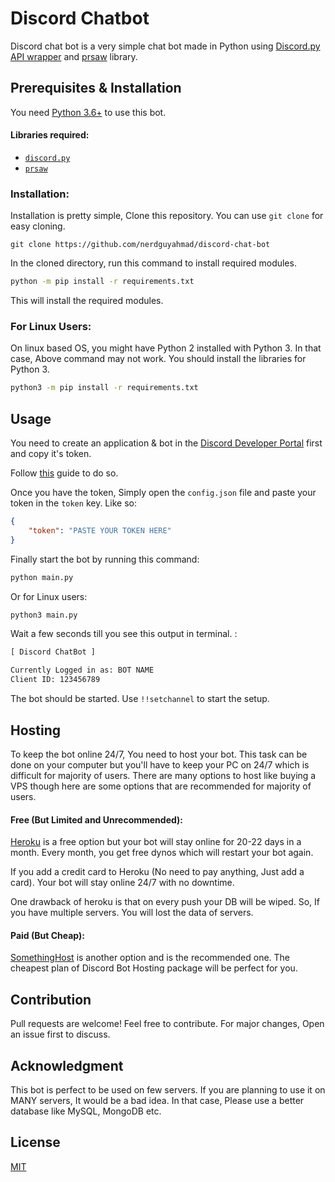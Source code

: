 # Discord Chatbot

Discord chat bot is a very simple chat bot made in Python using [Discord.py API wrapper](https://github.com/Rapptz/discord.py) and [prsaw](https://github.com/CodeWithSwastik/prsaw) library.

## Prerequisites & Installation

You need [Python 3.6+](https://python.org/)  to use this bot.

#### Libraries required:
- [`discord.py`](https://github.com/Rapptz/discord.py)
- [`prsaw`](https://github.com/CodeWithSwastik/prsaw)

### Installation:

Installation is pretty simple, Clone this repository. You can use `git clone` for easy cloning.

```git
git clone https://github.com/nerdguyahmad/discord-chat-bot
```

In the cloned directory, run this command to install required modules.

```bash
python -m pip install -r requirements.txt
```
This will install the required modules.

### For Linux Users:

On linux based OS, you might have Python 2 installed with Python 3. In that case, Above command may not work. You should install the libraries for Python 3.
```bash
python3 -m pip install -r requirements.txt
```

## Usage

You need to create an application & bot in the [Discord Developer Portal](https://discord.dev) first and copy it's token.

Follow [this](https://vimeo.com/509933655) guide to do so.

Once you have the token, Simply open the `config.json` file and paste your token in the `token` key. Like so:

```json
{
    "token": "PASTE YOUR TOKEN HERE"
}
```
Finally start the bot by running this command:
```bash
python main.py
```
Or for Linux users:

```bash
python3 main.py
```

Wait a few seconds till you see this output in terminal. :

```html
[ Discord ChatBot ]

Currently Logged in as: BOT NAME
Client ID: 123456789
```

The bot should be started. Use `!!setchannel` to start the setup.

## Hosting

To keep the bot online 24/7, You need to host your bot. This task can be done on your computer but you'll have to keep your PC on 24/7 which is difficult for majority of users. There are many options to host like buying a VPS though here are some options that are recommended for majority of users.

#### Free (But Limited and Unrecommended):
[Heroku](https://heroku.com) is a free option but your bot will stay online for 20-22 days in a month. Every month, you get free dynos which will restart your bot again.

If you add a credit card to Heroku (No need to pay anything, Just add a card). Your bot will stay online 24/7 with no downtime.

One drawback of heroku is that on every push your DB will be wiped. So, If you have multiple servers. You will lost the data of servers.

#### Paid (But Cheap):
[SomethingHost](https://something.host) is another option and is the recommended one. The cheapest plan of Discord Bot Hosting package will be perfect for you.

## Contribution

Pull requests are welcome! Feel free to contribute. For major changes, Open an issue first to discuss.

## Acknowledgment

This bot is perfect to be used on few servers. If you are planning to use it on MANY servers, It would be a bad idea. In that case, Please use a better database like MySQL, MongoDB etc.

## License
[MIT](https://github.com/nerdguyahmad/discord-chatbot/blob/main/LICENSE)

